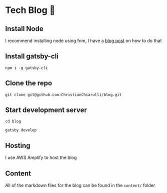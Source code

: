 # Tech Blog 🚀

## Install Node

I recommend installing node using fnm, I have a [blog post](https://www.chiarulli.me/Nodejs/02-Install-FNM/) on how to do that

## Install gatsby-cli

```
npm i -g gatsby-cli
```

## Clone the repo

```
git clone git@github.com:ChristianChiarulli/blog.git
```

## Start development server

```
cd blog

gatsby develop
```

## Hosting

I use AWS Amplify to host the blog

## Content

All of the markdown files for the blog can be found in the `content/` folder


